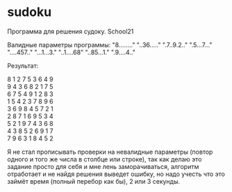 # sudoku
Программа для решения судоку. School21

Валидные параметры программы:
"8........" "..36....." ".7..9.2.." ".5...7..." "....457.." "...1...3." "..1....68" "..85...1." ".9....4.."

Результат:

8 1 2 7 5 3 6 4 9<br />
9 4 3 6 8 2 1 7 5<br />
6 7 5 4 9 1 2 8 3<br />
1 5 4 2 3 7 8 9 6<br />
3 6 9 8 4 5 7 2 1<br />
2 8 7 1 6 9 5 3 4<br />
5 2 1 9 7 4 3 6 8<br />
4 3 8 5 2 6 9 1 7<br />
7 9 6 3 1 8 4 5 2<br />

Я не стал прописывать проверки на невалидные параметры (повтор одного и того же числа в столбце или строке),
так как делаю это задание просто для себя и мне лень заморачиваться, алгоритм отработает и не найдя решения выведет ошибку,
но надо учесть что это займёт время (полный перебор как бы), 2 или 3 секунды.

